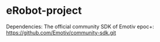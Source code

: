 # eRobot-project

Dependencies:
The official community SDK of Emotiv epoc+:
https://github.com/Emotiv/community-sdk.git


